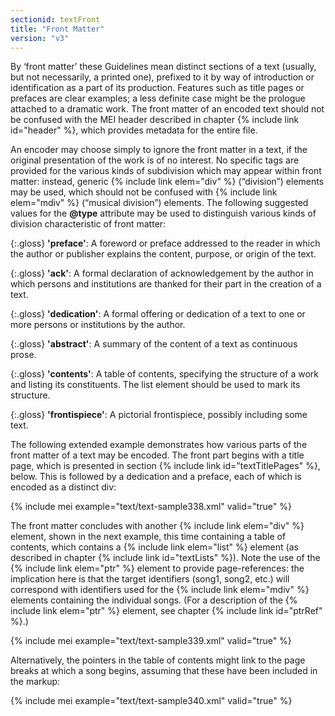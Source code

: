 ```yaml
---
sectionid: textFront
title: "Front Matter"
version: "v3"
---
```


By ‘front matter’ these Guidelines mean distinct sections of a text (usually, but not necessarily, a printed one), prefixed to it by way of introduction or identification as a part of its production. Features such as title pages or prefaces are clear examples; a less definite case might be the prologue attached to a dramatic work. The front matter of an encoded text should not be confused with the MEI header described in chapter {% include link id="header" %}, which provides metadata for the entire file.

An encoder may choose simply to ignore the front matter in a text, if the original presentation of the work is of no interest. No specific tags are provided for the various kinds of subdivision which may appear within front matter: instead, generic {% include link elem="div" %} (“division”) elements may be used, which should not be confused with {% include link elem="mdiv" %} (“musical division”) elements. The following suggested values for the **@type** attribute may be used to distinguish various kinds of division characteristic of front matter:

{:.gloss}
**'preface'**: A foreword or preface addressed to the reader in which the author or publisher explains the content, purpose, or origin of the text. 

{:.gloss}
**'ack'**: A formal declaration of acknowledgement by the author in which persons and institutions are thanked for their part in the creation of a text.

{:.gloss}
**'dedication'**: A formal offering or dedication of a text to one or more persons or institutions by the author.

{:.gloss}
**'abstract'**: A summary of the content of a text as continuous prose.

{:.gloss}
**'contents'**: A table of contents, specifying the structure of a work and listing its constituents. The list element should be used to mark its structure.

{:.gloss}
**'frontispiece'**: A pictorial frontispiece, possibly including some text.

The following extended example demonstrates how various parts of the front matter of a text may be encoded. The front part begins with a title page, which is presented in section {% include link id="textTitlePages" %}, below. This is followed by a dedication and a preface, each of which is encoded as a distinct div:

{% include mei example="text/text-sample338.xml" valid="true" %}

The front matter concludes with another {% include link elem="div" %} element, shown in the next example, this time containing a table of contents, which contains a {% include link elem="list" %} element (as described in chapter {% include link id="textLists" %}). Note the use of the {% include link elem="ptr" %} element to provide page-references: the implication here is that the target identifiers (song1, song2, etc.) will correspond with identifiers used for the {% include link elem="mdiv" %} elements containing the individual songs. (For a description of the {% include link elem="ptr" %} element, see chapter {% include link id="ptrRef" %}.)

{% include mei example="text/text-sample339.xml" valid="true" %}

Alternatively, the pointers in the table of contents might link to the page breaks at which a song begins, assuming that these have been included in the markup:

{% include mei example="text/text-sample340.xml" valid="true" %}
